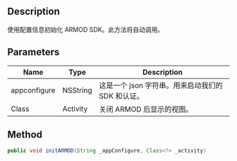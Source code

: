 ## Description

使用配置信息初始化 ARMOD SDK。此方法将自动调用。

## Parameters

| Name         | Type     | Description                                                   |
| ------------ | -------- | ------------------------------------------------------------- |
| appconfigure | NSString | 这是一个 json 字符串。用来启动我们的 SDK 和认证。 |
| Class        | Activity | 关闭 ARMOD 后显示的视图。                            |

## Method

```java
public void initARMOD(String _appConfigure, Class<?> _activity)
```

